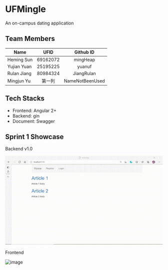 # UFMingle
An on-campus dating application

## Team Members
| Name      | UFID     | Github ID     |
| ---------- | :-----------:  | :-----------: |
| Heming Sun  | 69162072     | mingHeap     |
| Yujian Yuan | 25195225  | yuanuf     |
| Rulan Jiang | 80984324     | JiangRulan     |
| Mingjun Yu  | 第一列     | NameNotBeenUsed|

## Tech Stacks
* Frontend: Angular 2+
* Backend: gin
* Document: Swagger

## Sprint 1 Showcase
Backend v1.0

![image](https://github.com/NameNotBeenUsed/UFMingle/blob/backend_v1.0/Showcase/backend_v1.gif)

Frontend

![image](https://github.com/NameNotBeenUsed/UFMingle/blob/sprint1/Showcase/frontend_demo.gif)
